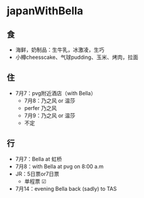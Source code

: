 # japanWithBella
## 食
  - 海鲜，奶制品：生牛乳，冰激凌，生巧
  - 小樽cheesscake、气球pudding、玉米、烤肉，拉面
## 住
  - 7月7：pvg附近酒店（with Bella）
	- 7月8：乃之风 or 温莎
    - perfer 乃之风
	- 7月9：乃之风 or 温莎
    - 不定
## 行
  - 7月7：Bella at 虹桥
  - 7月8：with Bella at pvg on 8:00 a.m
  - JR：5日票or7日票
    - 单程票 ☑
  - 7月14：evening Bella back (sadly) to TAS 
